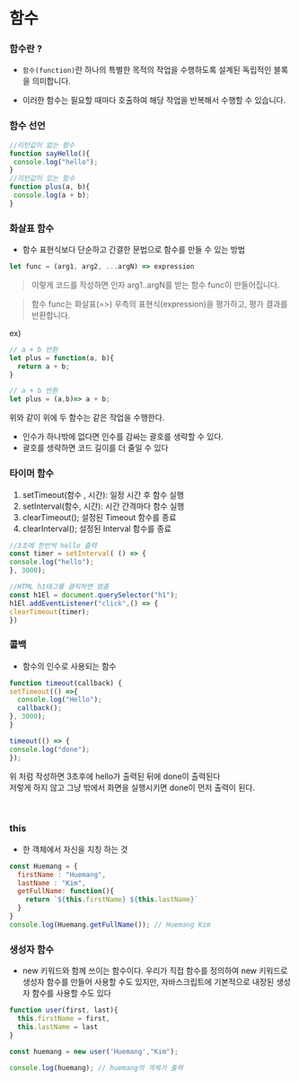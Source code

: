 # 함수

### 함수란 ?
- `함수(function)`란 하나의 특별한 목적의 작업을 수행하도록 설계된 독립적인 블록을 의미합니다.

- 이러한 함수는 필요할 때마다 호출하여 해당 작업을 반복해서 수행할 수 있습니다.

### 함수 선언

 ```js
 //리턴값이 없는 함수
 function sayHello(){
  console.log("hello");
 }
//리턴값이 있는 함수
 function plus(a, b){
  console.log(a + b);
 }
 ```

 ### 화살표 함수
 - 함수 표현식보다 단순하고 간결한 문법으로 함수를 만들 수 있는 방법
  
  ```js
  let func = (arg1, arg2, ...argN) => expression
  ```
  >이렇게 코드를 작성하면 인자 arg1..argN를 받는 함수 func이 만들어집니다. 

  >함수 func는 화살표(=>) 우측의 표현식(expression)을 평가하고, 평가 결과를 반환합니다.

  ex)
  ```js
  // a + b 반환
  let plus = function(a, b){
    return a + b;
  }

  // a + b 반환
  let plus = (a,b)=> a + b;
  ```

  위와 같이 위에 두 함수는 같은 작업을 수행한다.  
  - 인수가 하나밖에 없다면 인수를 감싸는 괄호를 생략할 수 있다.
  -  괄호를 생략하면 코드 길이를 더 줄일 수 있다

  ### 타이머 함수
  1. setTimeout(함수 , 시간): 일정 시간 후 함수 실행
  2. setInterval(함수, 시간): 시간 간격마다 함수 실행
  3. clearTimeout(); 설정된 Timeout 함수를 종료
  4. clearInterval(); 설정된 Interval 함수를 종료

  ```js
  //3초에 한번씩 hello 출력
  const timer = setInterval( () => {
  console.log("hello");
}, 3000);

  //HTML h1태그를 클릭하면 멈춤
  const h1El = document.querySelector("h1");
  h1El.addEventListener("click",() => {
  clearTimeout(timer);
})

  ```

  ### 콜백
  - 함수의 인수로 사용되는 함수

  ```js
  function timeout(callback) {
  setTimeout(() =>{
    console.log("Hello");
    callback();
  }, 3000);
}

timeout(() => {
  console.log("done");
});
  ```

  위 처럼 작성하면 3초후에 hello가 출력된 뒤에 done이 출력된다  
  저렇게 하지 않고 그냥 밖에서 화면을 실행시키면 done이 먼저 출력이 된다.

<br>

  ### this
  - 한 객체에서 자신을 지칭 하는 것

  ```js
  const Huemang = {
    firstName : "Huemang",
    lastName : "Kim",
    getFullName: function(){
      return `${this.firstName} ${this.lastName}`
    }
  }
  console.log(Huemang.getFullName()); // Huemang Kim
  ```

### 생성자 함수
-  new 키워드와 함께 쓰이는 함수이다. 우리가 직접 함수를 정의하여 new 키워드로 생성자 함수를 만들어 사용할 수도 있지만, 자바스크립트에 기본적으로 내장된 생성자 함수를 사용할 수도 있다
```js
function user(first, last){
  this.firstName = first,
  this.lastName = last
}

const huemang = new user('Huemang',"Kim");

console.log(huemang); // huemang의 객체가 출력
```
